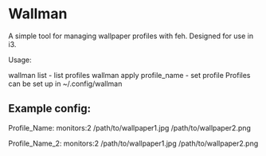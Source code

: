 # Wallman

A simple tool for managing wallpaper profiles with feh. Designed for use in i3.

Usage: 


wallman list - list profiles
wallman apply profile_name - set profile
Profiles can be set up in ~/.config/wallman

Example config:
---------------
Profile_Name:
	monitors:2
	/path/to/wallpaper1.jpg
	/path/to/wallpaper2.png

Profile_Name_2:
	monitors:2
	/path/to/wallpaper1.jpg
	/path/to/wallpaper2.png

